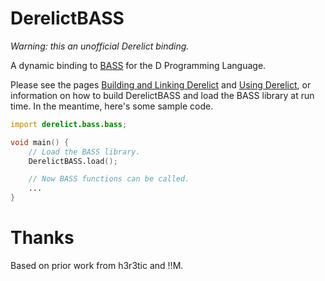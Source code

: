 DerelictBASS
============

*Warning: this an unofficial Derelict binding.*

A dynamic binding to [BASS](http://www.un4seen.com/) for the D Programming Language.

Please see the pages [Building and Linking Derelict](http://derelictorg.github.io/compiling.html) and [Using Derelict](http://derelictorg.github.io/using.html), or information on how to build DerelictBASS and load the BASS library at run time. In the meantime, here's some sample code.

```D
import derelict.bass.bass;

void main() {
    // Load the BASS library.
    DerelictBASS.load();

    // Now BASS functions can be called.
    ...
}
```

Thanks
======
Based on prior work from h3r3tic and !!M.
